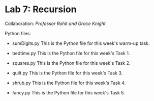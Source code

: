 # Lab 7: Recursion

Collaboration: *Professor Rohit and Grace Knight*

Python files:

- sumDigits.py
This is the Python file for this week's warm-up task.

- bedtime.py
This is the Python file for this week's Task 1.

- squares.py
This is the Python file for this week's Task 2.

- quilt.py
This is the Python file for this week's Task 3.

- shrub.py
This is the Python file for this week's Task 4.

- fancy.py
This is the Python file for this week's Task 5.
